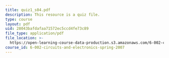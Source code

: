 ```yaml
---
title: quiz1_s04.pdf
description: This resource is a quiz file.
type: course
layout: pdf
uid: 28043bafdafaa71572ec5ccd4fe73c89
file_type: application/pdf
file_location: >-
  https://open-learning-course-data-production.s3.amazonaws.com/6-002-circuits-and-electronics-spring-2007/28043bafdafaa71572ec5ccd4fe73c89_quiz1_s04.pdf
course_id: 6-002-circuits-and-electronics-spring-2007
---
```

